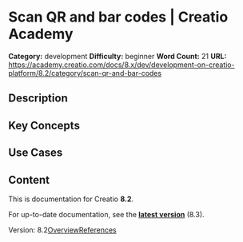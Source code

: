 # Scan QR and bar codes | Creatio Academy

**Category:** development **Difficulty:** beginner **Word Count:** 21 **URL:**
https://academy.creatio.com/docs/8.x/dev/development-on-creatio-platform/8.2/category/scan-qr-and-bar-codes

## Description

## Key Concepts

## Use Cases

## Content

This is documentation for Creatio **8.2**.

For up-to-date documentation, see the
**[latest version](/docs/8.x/dev/development-on-creatio-platform/getting-started/development-recommendations)**
(8.3).

Version:
8.2[Overview](/docs/8.x/dev/development-on-creatio-platform/8.2/mobile-development/customization/scan-bar-codes/overview)[References](/docs/8.x/dev/development-on-creatio-platform/8.2/scan-bar-codes-references)

